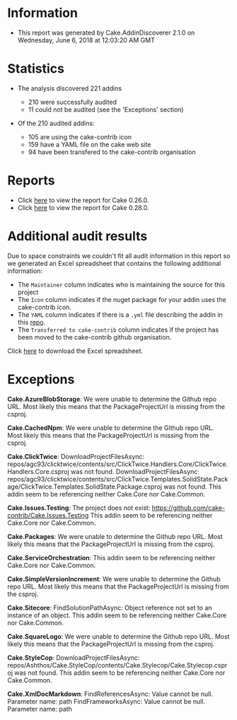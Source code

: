 # Information

- This report was generated by Cake.AddinDiscoverer 2.1.0 on Wednesday, June 6, 2018 at 12:03:20 AM GMT

# Statistics

- The analysis discovered 221 addins
  - 210 were successfully audited
  - 11 could not be audited (see the 'Exceptions' section)

- Of the 210 audited addins:
  - 105 are using the cake-contrib icon
  - 159 have a YAML file on the cake web site
  - 94 have been transfered to the cake-contrib organisation

# Reports

- Click [here](Audit_for_Cake_0.26.0.md) to view the report for Cake 0.26.0.
- Click [here](Audit_for_Cake_0.28.0.md) to view the report for Cake 0.28.0.

# Additional audit results

Due to space constraints we couldn't fit all audit information in this report so we generated an Excel spreadsheet that contains the following additional information:
- The `Maintainer` column indicates who is maintaining the source for this project
- The `Icon` column indicates if the nuget package for your addin uses the cake-contrib icon.
- The `YAML` column indicates if there is a `.yml` file describing the addin in this [repo](https://github.com/cake-build/website/tree/develop/addins).
- The `Transferred to cake-contrib` column indicates if the project has been moved to the cake-contrib github organisation.

Click [here](Audit.xlsx) to download the Excel spreadsheet.


# Exceptions

**Cake.AzureBlobStorage**: We were unable to determine the Github repo URL. Most likely this means that the PackageProjectUrl is missing from the csproj.

**Cake.CachedNpm**: We were unable to determine the Github repo URL. Most likely this means that the PackageProjectUrl is missing from the csproj.

**Cake.ClickTwice**: DownloadProjectFilesAsync: repos/agc93/clicktwice/contents/src/ClickTwice.Handlers.Core/ClickTwice.Handlers.Core.csproj was not found.
DownloadProjectFilesAsync: repos/agc93/clicktwice/contents/src/ClickTwice.Templates.SolidState.Package/ClickTwice.Templates.SolidState.Package.csproj was not found.
This addin seem to be referencing neither Cake.Core nor Cake.Common.

**Cake.Issues.Testing**: The project does not exist: https://github.com/cake-contrib/Cake.Issues.Testing
This addin seem to be referencing neither Cake.Core nor Cake.Common.

**Cake.Packages**: We were unable to determine the Github repo URL. Most likely this means that the PackageProjectUrl is missing from the csproj.

**Cake.ServiceOrchestration**: This addin seem to be referencing neither Cake.Core nor Cake.Common.

**Cake.SimpleVersionIncrement**: We were unable to determine the Github repo URL. Most likely this means that the PackageProjectUrl is missing from the csproj.

**Cake.Sitecore**: FindSolutionPathAsync: Object reference not set to an instance of an object.
This addin seem to be referencing neither Cake.Core nor Cake.Common.

**Cake.SquareLogo**: We were unable to determine the Github repo URL. Most likely this means that the PackageProjectUrl is missing from the csproj.

**Cake.StyleCop**: DownloadProjectFilesAsync: repos/Ashthos/Cake.StyleCop/contents/Cake.Stylecop/Cake.Stylecop.csproj was not found.
This addin seem to be referencing neither Cake.Core nor Cake.Common.

**Cake.XmlDocMarkdown**: FindReferencesAsync: Value cannot be null.
Parameter name: path
FindFrameworksAsync: Value cannot be null.
Parameter name: path

